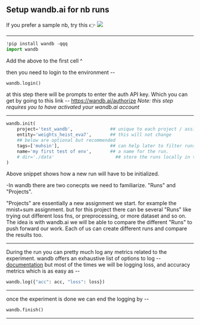 
## Setup wandb.ai for nb runs
If you prefer a sample nb, try this 👉 [<img src="https://colab.research.google.com/assets/colab-badge.svg">](https://github.com/askmuhsin/weights_heist_eva7/blob/main/infra/wandb_setup.ipynb)

---

```python
!pip install wandb -qqq
import wandb
```
Add the above to the first cell ^ 

then you need to login to the environment -- 
```python
wandb.login()
```
at this step there will be prompts to enter the auth API key. Which you can get by going to this link -- https://wandb.ai/authorize 
_Note: this step requires you to have activated your wandb.ai account_

---
```python
wandb.init(
    project='test_wandb',              ## unique to each project / assignment
    entity='weights_heist_eva7',       ## this will not change
    ## below are optional but recommended 
    tags=['muhsin'],                   ## can help later to filter runs
    name='my first test of env',       ## a name for the run. 
    # dir='./data'                       ## store the runs locally in this dir. dont add in Colab, as it will be written to temp
)
```
Above snippet shows how a new run will have to be initialized.

-In wandb there are two conecpts we need to familiarize. "Runs" and "Projects".

"Projects" are essentially a new assignment we start. for example the mnist+sum assignment.  but for this project there can be several "Runs" like trying out different loss fns, or preprocessing, or more dataset and so on. The idea is with wandb.ai we will be able to compare the different "Runs" to push forward our work. Each of us can create different runs and compare the results too.

---
During the run you can pretty much log any metrics related to the experiment.
wandb offers an exhaustive list of options to log -- [documentation](https://docs.wandb.ai/v/master/library/log#:~:text=You%20can%20pass%20a%20matplotlib,pass%20the%20plot%20into%20wandb.)
but most of the times we will be logging loss, and accuracy metrics which is as easy as -- 
```python
wandb.log({"acc": acc, "loss": loss})
```
---
once the experiment is done we can end the logging by -- 
```python
wandb.finish()
```

---

